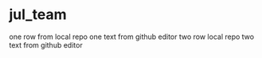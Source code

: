 # jul_team
one row from local repo
one text from github editor
two row local repo
two text from github editor
